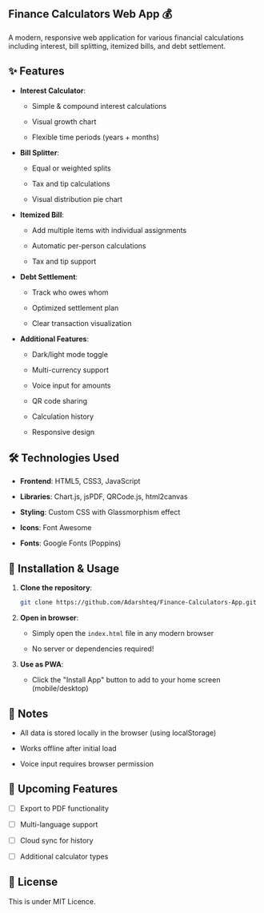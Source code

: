 
## Finance Calculators Web App 💰

A modern, responsive web application for various financial calculations including interest, bill splitting, itemized bills, and debt settlement.

## ✨ Features

- **Interest Calculator**:

  - Simple & compound interest calculations

  - Visual growth chart

  - Flexible time periods (years + months)

- **Bill Splitter**:

  - Equal or weighted splits

  - Tax and tip calculations

  - Visual distribution pie chart

- **Itemized Bill**:

  - Add multiple items with individual assignments

  - Automatic per-person calculations

  - Tax and tip support

- **Debt Settlement**:

  - Track who owes whom

  - Optimized settlement plan

  - Clear transaction visualization

- **Additional Features**:

  - Dark/light mode toggle

  - Multi-currency support

  - Voice input for amounts

  - QR code sharing

  - Calculation history

  - Responsive design

## 🛠️ Technologies Used

- **Frontend**: HTML5, CSS3, JavaScript

- **Libraries**: Chart.js, jsPDF, QRCode.js, html2canvas

- **Styling**: Custom CSS with Glassmorphism effect

- **Icons**: Font Awesome

- **Fonts**: Google Fonts (Poppins)

## 🚀 Installation & Usage

1. **Clone the repository**:
   ```bash
   git clone https://github.com/Adarshteq/Finance-Calculators-App.git
   ```

2. **Open in browser**:

   - Simply open the `index.html` file in any modern browser

   - No server or dependencies required!

4. **Use as PWA**:

   - Click the "Install App" button to add to your home screen (mobile/desktop)

## 📝 Notes

- All data is stored locally in the browser (using localStorage)

- Works offline after initial load

- Voice input requires browser permission

## 🌟 Upcoming Features

- [ ] Export to PDF functionality

- [ ] Multi-language support

- [ ] Cloud sync for history

- [ ] Additional calculator types


## 📄 License

This is under MIT Licence.

